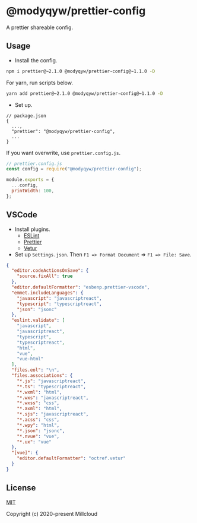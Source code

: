 # @modyqyw/prettier-config

A prettier shareable config.

## Usage

- Install the config.

```sh
npm i prettier@~2.1.0 @modyqyw/prettier-config@~1.1.0 -D
```

For yarn, run scripts below.

```sh
yarn add prettier@~2.1.0 @modyqyw/prettier-config@~1.1.0 -D
```

- Set up.

```jsonc
// package.json
{
  ...,
  "prettier": "@modyqyw/prettier-config",
  ...
}
```

If you want overwrite, use `prettier.config.js`.

```js
// prettier.config.js
const config = require("@modyqyw/prettier-config");

module.exports = {
  ...config,
  printWidth: 100,
};
```

## VSCode

- Install plugins.
  - [ESLint](https://marketplace.visualstudio.com/items?itemName=dbaeumer.vscode-eslint)
  - [Prettier](https://marketplace.visualstudio.com/items?itemName=esbenp.prettier-vscode)
  - [Vetur](https://marketplace.visualstudio.com/items?itemName=octref.vetur)
- Set up `Settings.json`. Then `F1 => Format Document` => `F1 => File: Save`.

```json
{
  "editor.codeActionsOnSave": {
    "source.fixAll": true
  },
  "editor.defaultFormatter": "esbenp.prettier-vscode",
  "emmet.includeLanguages": {
    "javascript": "javascriptreact",
    "typescript": "typescriptreact",
    "json": "jsonc"
  },
  "eslint.validate": [
    "javascript",
    "javascriptreact",
    "typescript",
    "typescriptreact",
    "html",
    "vue",
    "vue-html"
  ],
  "files.eol": "\n",
  "files.associations": {
    "*.js": "javascriptreact",
    "*.ts": "typescriptreact",
    "*.wxml": "html",
    "*.wxs": "javascriptreact",
    "*.wxss": "css",
    "*.axml": "html",
    "*.sjs": "javascriptreact",
    "*.acss": "css",
    "*.wpy": "html",
    "*.json": "jsonc",
    "*.nvue": "vue",
    "*.ux": "vue"
  },
  "[vue]": {
    "editor.defaultFormatter": "octref.vetur"
  }
}
```

## License

[MIT](./LICENSE)

Copyright (c) 2020-present Millcloud
